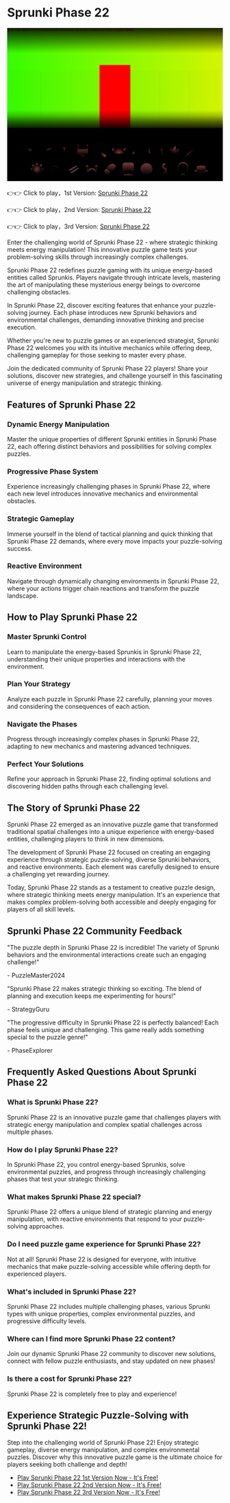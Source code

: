 # Sprunki Phase 22

![Sprunki Phase 22](https://raw.githubusercontent.com/sprunkiscrunkly/sprunki-phase-22/refs/heads/main/sprunki-phase-22.png "Sprunki Phase 22")

👉👉 Click to play，1st Version: [Sprunki Phase 22](https://sprunksters.com/sprunki-phase-22/ "Sprunki Phase 22")

👉👉 Click to play，2nd Version: [Sprunki Phase 22](https://sprunkiscrunkly.com/sprunki-phase-22/ "Sprunki Phase 22")

👉👉 Click to play，3rd Version: [Sprunki Phase 22](https://sprunkipyramixed.com/sprunki-phase-22/ "Sprunki Phase 22")

Enter the challenging world of Sprunki Phase 22 - where strategic thinking meets energy manipulation! This innovative puzzle game tests your problem-solving skills through increasingly complex challenges.

Sprunki Phase 22 redefines puzzle gaming with its unique energy-based entities called Sprunkis. Players navigate through intricate levels, mastering the art of manipulating these mysterious energy beings to overcome challenging obstacles.

In Sprunki Phase 22, discover exciting features that enhance your puzzle-solving journey. Each phase introduces new Sprunki behaviors and environmental challenges, demanding innovative thinking and precise execution.

Whether you're new to puzzle games or an experienced strategist, Sprunki Phase 22 welcomes you with its intuitive mechanics while offering deep, challenging gameplay for those seeking to master every phase.

Join the dedicated community of Sprunki Phase 22 players! Share your solutions, discover new strategies, and challenge yourself in this fascinating universe of energy manipulation and strategic thinking.

## Features of Sprunki Phase 22

### Dynamic Energy Manipulation

Master the unique properties of different Sprunki entities in Sprunki Phase 22, each offering distinct behaviors and possibilities for solving complex puzzles.

### Progressive Phase System

Experience increasingly challenging phases in Sprunki Phase 22, where each new level introduces innovative mechanics and environmental obstacles.

### Strategic Gameplay

Immerse yourself in the blend of tactical planning and quick thinking that Sprunki Phase 22 demands, where every move impacts your puzzle-solving success.

### Reactive Environment

Navigate through dynamically changing environments in Sprunki Phase 22, where your actions trigger chain reactions and transform the puzzle landscape.

## How to Play Sprunki Phase 22

### Master Sprunki Control

Learn to manipulate the energy-based Sprunkis in Sprunki Phase 22, understanding their unique properties and interactions with the environment.

### Plan Your Strategy

Analyze each puzzle in Sprunki Phase 22 carefully, planning your moves and considering the consequences of each action.

### Navigate the Phases

Progress through increasingly complex phases in Sprunki Phase 22, adapting to new mechanics and mastering advanced techniques.

### Perfect Your Solutions

Refine your approach in Sprunki Phase 22, finding optimal solutions and discovering hidden paths through each challenging level.

## The Story of Sprunki Phase 22

Sprunki Phase 22 emerged as an innovative puzzle game that transformed traditional spatial challenges into a unique experience with energy-based entities, challenging players to think in new dimensions.

The development of Sprunki Phase 22 focused on creating an engaging experience through strategic puzzle-solving, diverse Sprunki behaviors, and reactive environments. Each element was carefully designed to ensure a challenging yet rewarding journey.

Today, Sprunki Phase 22 stands as a testament to creative puzzle design, where strategic thinking meets energy manipulation. It's an experience that makes complex problem-solving both accessible and deeply engaging for players of all skill levels.

## Sprunki Phase 22 Community Feedback

"The puzzle depth in Sprunki Phase 22 is incredible! The variety of Sprunki behaviors and the environmental interactions create such an engaging challenge!"

\- PuzzleMaster2024

"Sprunki Phase 22 makes strategic thinking so exciting. The blend of planning and execution keeps me experimenting for hours!"

\- StrategyGuru

"The progressive difficulty in Sprunki Phase 22 is perfectly balanced! Each phase feels unique and challenging. This game really adds something special to the puzzle genre!"

\- PhaseExplorer

## Frequently Asked Questions About Sprunki Phase 22

### What is Sprunki Phase 22?

Sprunki Phase 22 is an innovative puzzle game that challenges players with strategic energy manipulation and complex spatial challenges across multiple phases.

### How do I play Sprunki Phase 22?

In Sprunki Phase 22, you control energy-based Sprunkis, solve environmental puzzles, and progress through increasingly challenging phases that test your strategic thinking.

### What makes Sprunki Phase 22 special?

Sprunki Phase 22 offers a unique blend of strategic planning and energy manipulation, with reactive environments that respond to your puzzle-solving approaches.

### Do I need puzzle game experience for Sprunki Phase 22?

Not at all! Sprunki Phase 22 is designed for everyone, with intuitive mechanics that make puzzle-solving accessible while offering depth for experienced players.

### What's included in Sprunki Phase 22?

Sprunki Phase 22 includes multiple challenging phases, various Sprunki types with unique properties, complex environmental puzzles, and progressive difficulty levels.

### Where can I find more Sprunki Phase 22 content?

Join our dynamic Sprunki Phase 22 community to discover new solutions, connect with fellow puzzle enthusiasts, and stay updated on new phases!

### Is there a cost for Sprunki Phase 22?

Sprunki Phase 22 is completely free to play and experience!

## Experience Strategic Puzzle-Solving with Sprunki Phase 22!

Step into the challenging world of Sprunki Phase 22! Enjoy strategic gameplay, diverse energy manipulation, and complex environmental puzzles. Discover why this innovative puzzle game is the ultimate choice for players seeking both challenge and depth!

- [Play Sprunki Phase 22 1st Version Now - It's Free!](https://sprunksters.com/sprunki-phase-22/)
- [Play Sprunki Phase 22 2nd Version Now - It's Free!](https://sprunkiscrunkly.com/sprunki-phase-22/)
- [Play Sprunki Phase 22 3rd Version Now - It's Free!](https://sprunkipyramixed.com/sprunki-phase-22/)
